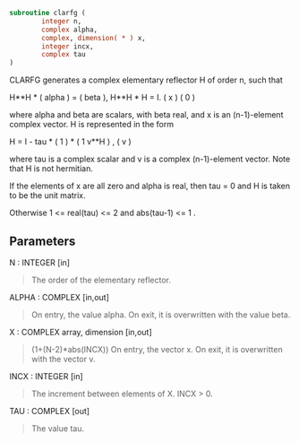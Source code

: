 ```fortran
subroutine clarfg (
        integer n,
        complex alpha,
        complex, dimension( * ) x,
        integer incx,
        complex tau
)
```

CLARFG generates a complex elementary reflector H of order n, such
that

H\*\*H \* ( alpha ) = ( beta ),   H\*\*H \* H = I.
(   x   )   (   0  )

where alpha and beta are scalars, with beta real, and x is an
(n-1)-element complex vector. H is represented in the form

H = I - tau \* ( 1 ) \* ( 1 v\*\*H ) ,
( v )

where tau is a complex scalar and v is a complex (n-1)-element
vector. Note that H is not hermitian.

If the elements of x are all zero and alpha is real, then tau = 0
and H is taken to be the unit matrix.

Otherwise  1 <= real(tau) <= 2  and  abs(tau-1) <= 1 .

## Parameters
N : INTEGER [in]
> The order of the elementary reflector.

ALPHA : COMPLEX [in,out]
> On entry, the value alpha.
> On exit, it is overwritten with the value beta.

X : COMPLEX array, dimension [in,out]
> (1+(N-2)\*abs(INCX))
> On entry, the vector x.
> On exit, it is overwritten with the vector v.

INCX : INTEGER [in]
> The increment between elements of X. INCX > 0.

TAU : COMPLEX [out]
> The value tau.
